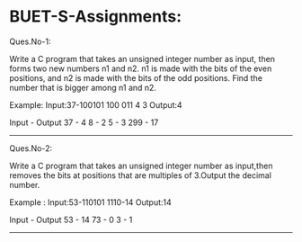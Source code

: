 # BUET-S-Assignments:
Ques.No-1:

Write a C program that takes an unsigned integer number as input, then forms two new numbers n1 and n2. n1 is made with the bits of the even positions, and n2 is made with the bits of the odd positions. Find the number that is bigger among n1 and n2.

Example:
Input:37-100101
100 011
4 3
Output:4

Input - Output
 37   -  4
  8   -  2
  5   -  3
  299 -  17

________________________________________

Ques.No-2:

Write a C program that takes an unsigned integer number as input,then removes the bits at positions that are multiples of 3.Output the decimal number.

Example :
Input:53-110101
1110-14
Output:14

Input - Output
 53  -  14
 73   -  0
  3   -  1

________________________________________




